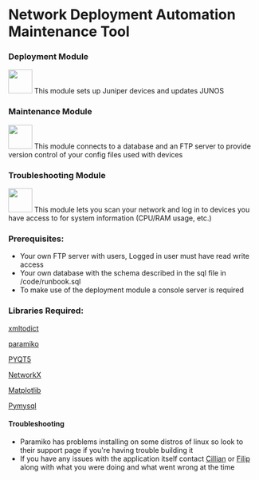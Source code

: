 # Network Deployment Automation Maintenance Tool

### Deployment Module
<img src="http://i.imgur.com/DtyRRv6.png=100x20" width="48">
This module sets up Juniper devices and updates JUNOS

### Maintenance Module 
<img src="http://i.imgur.com/BBpabPb.png" width="48">
This module connects to a database and an FTP server to provide version control of your config files used with devices 

### Troubleshooting Module 
<img src="http://i.imgur.com/9uXJKq3.png" width="48">
This module lets you scan your network and log in to devices you have access to for system information (CPU/RAM usage, etc.)

### Prerequisites: 
+ Your own FTP server with users, Logged in user must have read write access
+ Your own database with the schema described in the sql file in /code/runbook.sql
+ To make use of the deployment module a console server is required

### Libraries Required: 
[xmltodict](https://pypi.python.org/pypi/xmltodict)

[paramiko](http://www.paramiko.org/)

[PYQT5](https://www.riverbankcomputing.com/software/pyqt/download5) 

[NetworkX](https://networkx.github.io/)

[Matplotlib](http://matplotlib.org/)

[Pymysql](https://github.com/PyMySQL/PyMySQL)

#### Troubleshooting
+ Paramiko has problems installing on some distros of linux so look to their support page if you're having trouble building it
+ If you have any issues with the application itself contact [Cillian](https://gitlab.computing.dcu.ie/mcneilc2) or [Filip](https://gitlab.computing.dcu.ie/nikolif2) along with what you were doing and what went wrong at the time